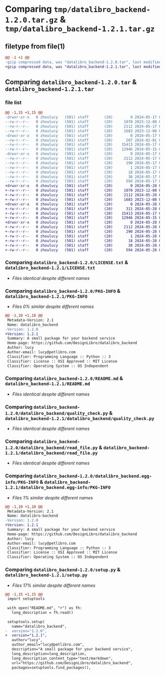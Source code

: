 # Comparing `tmp/datalibro_backend-1.2.0.tar.gz` & `tmp/datalibro_backend-1.2.1.tar.gz`

## filetype from file(1)

```diff
@@ -1 +1 @@
-gzip compressed data, was "datalibro_backend-1.2.0.tar", last modified: Fri May 17 05:41:01 2024, max compression
+gzip compressed data, was "datalibro_backend-1.2.1.tar", last modified: Tue May 28 04:15:10 2024, max compression
```

## Comparing `datalibro_backend-1.2.0.tar` & `datalibro_backend-1.2.1.tar`

### file list

```diff
@@ -1,15 +1,15 @@
-drwxr-xr-x   0 zhoulucy   (501) staff       (20)        0 2024-05-17 05:41:01.928910 datalibro_backend-1.2.0/
--rw-r--r--   0 zhoulucy   (501) staff       (20)     1070 2023-12-08 09:34:06.000000 datalibro_backend-1.2.0/LICENSE.txt
--rw-r--r--   0 zhoulucy   (501) staff       (20)     2112 2024-05-17 05:41:01.928320 datalibro_backend-1.2.0/PKG-INFO
--rw-r--r--   0 zhoulucy   (501) staff       (20)     1683 2023-12-08 09:30:25.000000 datalibro_backend-1.2.0/README.md
-drwxr-xr-x   0 zhoulucy   (501) staff       (20)        0 2024-05-17 05:41:01.926719 datalibro_backend-1.2.0/datalibro_backend/
--rw-r--r--   0 zhoulucy   (501) staff       (20)      207 2024-02-01 06:19:04.000000 datalibro_backend-1.2.0/datalibro_backend/__init__.py
--rw-r--r--   0 zhoulucy   (501) staff       (20)    15413 2024-05-17 05:40:12.000000 datalibro_backend-1.2.0/datalibro_backend/quality_check.py
--rw-r--r--   0 zhoulucy   (501) staff       (20)    12946 2024-05-15 06:17:37.000000 datalibro_backend-1.2.0/datalibro_backend/read_file.py
-drwxr-xr-x   0 zhoulucy   (501) staff       (20)        0 2024-05-17 05:41:01.927494 datalibro_backend-1.2.0/datalibro_backend.egg-info/
--rw-r--r--   0 zhoulucy   (501) staff       (20)     2112 2024-05-17 05:41:01.000000 datalibro_backend-1.2.0/datalibro_backend.egg-info/PKG-INFO
--rw-r--r--   0 zhoulucy   (501) staff       (20)      290 2024-05-17 05:41:01.000000 datalibro_backend-1.2.0/datalibro_backend.egg-info/SOURCES.txt
--rw-r--r--   0 zhoulucy   (501) staff       (20)        1 2024-05-17 05:41:01.000000 datalibro_backend-1.2.0/datalibro_backend.egg-info/dependency_links.txt
--rw-r--r--   0 zhoulucy   (501) staff       (20)       18 2024-05-17 05:41:01.000000 datalibro_backend-1.2.0/datalibro_backend.egg-info/top_level.txt
--rw-r--r--   0 zhoulucy   (501) staff       (20)       38 2024-05-17 05:41:01.929232 datalibro_backend-1.2.0/setup.cfg
--rw-r--r--   0 zhoulucy   (501) staff       (20)      594 2024-05-17 05:40:36.000000 datalibro_backend-1.2.0/setup.py
+drwxr-xr-x   0 zhoulucy   (501) staff       (20)        0 2024-05-28 04:15:10.825117 datalibro_backend-1.2.1/
+-rw-r--r--   0 zhoulucy   (501) staff       (20)     1070 2023-12-08 09:34:06.000000 datalibro_backend-1.2.1/LICENSE.txt
+-rw-r--r--   0 zhoulucy   (501) staff       (20)     2112 2024-05-28 04:15:10.824785 datalibro_backend-1.2.1/PKG-INFO
+-rw-r--r--   0 zhoulucy   (501) staff       (20)     1683 2023-12-08 09:30:25.000000 datalibro_backend-1.2.1/README.md
+drwxr-xr-x   0 zhoulucy   (501) staff       (20)        0 2024-05-28 04:15:10.821911 datalibro_backend-1.2.1/datalibro_backend/
+-rw-r--r--   0 zhoulucy   (501) staff       (20)      311 2024-05-28 04:14:48.000000 datalibro_backend-1.2.1/datalibro_backend/__init__.py
+-rw-r--r--   0 zhoulucy   (501) staff       (20)    15413 2024-05-17 05:40:12.000000 datalibro_backend-1.2.1/datalibro_backend/quality_check.py
+-rw-r--r--   0 zhoulucy   (501) staff       (20)    12946 2024-05-15 06:17:37.000000 datalibro_backend-1.2.1/datalibro_backend/read_file.py
+drwxr-xr-x   0 zhoulucy   (501) staff       (20)        0 2024-05-28 04:15:10.824530 datalibro_backend-1.2.1/datalibro_backend.egg-info/
+-rw-r--r--   0 zhoulucy   (501) staff       (20)     2112 2024-05-28 04:15:10.000000 datalibro_backend-1.2.1/datalibro_backend.egg-info/PKG-INFO
+-rw-r--r--   0 zhoulucy   (501) staff       (20)      290 2024-05-28 04:15:10.000000 datalibro_backend-1.2.1/datalibro_backend.egg-info/SOURCES.txt
+-rw-r--r--   0 zhoulucy   (501) staff       (20)        1 2024-05-28 04:15:10.000000 datalibro_backend-1.2.1/datalibro_backend.egg-info/dependency_links.txt
+-rw-r--r--   0 zhoulucy   (501) staff       (20)       18 2024-05-28 04:15:10.000000 datalibro_backend-1.2.1/datalibro_backend.egg-info/top_level.txt
+-rw-r--r--   0 zhoulucy   (501) staff       (20)       38 2024-05-28 04:15:10.825188 datalibro_backend-1.2.1/setup.cfg
+-rw-r--r--   0 zhoulucy   (501) staff       (20)      594 2024-05-28 04:14:52.000000 datalibro_backend-1.2.1/setup.py
```

### Comparing `datalibro_backend-1.2.0/LICENSE.txt` & `datalibro_backend-1.2.1/LICENSE.txt`

 * *Files identical despite different names*

### Comparing `datalibro_backend-1.2.0/PKG-INFO` & `datalibro_backend-1.2.1/PKG-INFO`

 * *Files 0% similar despite different names*

```diff
@@ -1,10 +1,10 @@
 Metadata-Version: 2.1
 Name: datalibro_backend
-Version: 1.2.0
+Version: 1.2.1
 Summary: A small package for your backend service
 Home-page: https://github.com/DesignLibro/datalibro_backend
 Author: lucy
 Author-email: lucy@petlibro.com
 Classifier: Programming Language :: Python :: 3
 Classifier: License :: OSI Approved :: MIT License
 Classifier: Operating System :: OS Independent
```

### Comparing `datalibro_backend-1.2.0/README.md` & `datalibro_backend-1.2.1/README.md`

 * *Files identical despite different names*

### Comparing `datalibro_backend-1.2.0/datalibro_backend/quality_check.py` & `datalibro_backend-1.2.1/datalibro_backend/quality_check.py`

 * *Files identical despite different names*

### Comparing `datalibro_backend-1.2.0/datalibro_backend/read_file.py` & `datalibro_backend-1.2.1/datalibro_backend/read_file.py`

 * *Files identical despite different names*

### Comparing `datalibro_backend-1.2.0/datalibro_backend.egg-info/PKG-INFO` & `datalibro_backend-1.2.1/datalibro_backend.egg-info/PKG-INFO`

 * *Files 1% similar despite different names*

```diff
@@ -1,10 +1,10 @@
 Metadata-Version: 2.1
 Name: datalibro-backend
-Version: 1.2.0
+Version: 1.2.1
 Summary: A small package for your backend service
 Home-page: https://github.com/DesignLibro/datalibro_backend
 Author: lucy
 Author-email: lucy@petlibro.com
 Classifier: Programming Language :: Python :: 3
 Classifier: License :: OSI Approved :: MIT License
 Classifier: Operating System :: OS Independent
```

### Comparing `datalibro_backend-1.2.0/setup.py` & `datalibro_backend-1.2.1/setup.py`

 * *Files 17% similar despite different names*

```diff
@@ -1,15 +1,15 @@
 import setuptools
 
 with open("README.md", "r") as fh:
   long_description = fh.read()
 
 setuptools.setup(
   name="datalibro_backend",
-  version="1.2.0",
+  version="1.2.1",
   author="lucy",
   author_email="lucy@petlibro.com",
   description="A small package for your backend service",
   long_description=long_description,
   long_description_content_type="text/markdown",
   url="https://github.com/DesignLibro/datalibro_backend",
   packages=setuptools.find_packages(),
```

